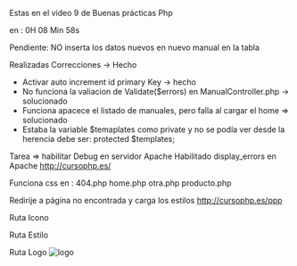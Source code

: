Estas en el video 9 de Buenas prácticas Php

en : 0H 08 Min 58s

Pendiente:
 NO inserta los datos nuevos en nuevo manual en la tabla
 
Realizadas Correcciones -> Hecho
* Activar auto increment id primary Key -> hecho
* No funciona la valiacion de Validate($errors) en ManualController.php -> solucionado
* Funciona apacece el listado de manuales, pero falla al cargar el home => solucionado
* Estaba la variable $temaplates como private y no se podía ver desde la herencia debe ser: protected $templates;

Tarea => habilitar Debug en servidor Apache
Habilitado display_errors en Apache
http://cursophp.es/

Funciona css en :
404.php
home.php
otra.php
producto.php


Redirije a página no encontrada y carga los estilos
http://cursophp.es/ppp  

Ruta Icono
<link rel="shortcut icon" href="/assets/images/ms-icon-310x310.png" type="image/png" />

Ruta Estilo
<link rel="stylesheet" href="/assets/styles.css">

Ruta Logo
<img src="/assets/images/logo.svg" alt="logo">